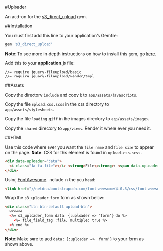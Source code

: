 #Uploader

An add-on for the <a href="https://github.com/waynehoover/s3_direct_upload">s3_direct_upload</a> gem.

##Installation

You must first add this line to your application's Gemfile:

```ruby 
gem 's3_direct_upload'
```

**Note**: To see more in-depth instructions on how to install this gem, go <a href="https://github.com/waynehoover/s3_direct_upload">here</a>.

Add this to your **application.js** file:

```
//= require jquery-fileupload/basic
//= require jquery-fileupload/vendor/tmpl
```

##Assets

Copy the directory ```include``` and copy it to ```app/assets/javascripts```. 

Copy the file ```upload.css.scss``` in the css directory to ```app/assets/stylesheets```. 

Copy the file ```loading.giff``` in the images directory to ```app/assets/images```. 

Copy the ```shared``` directory to ```app/views```. Render it where ever you need it.

##HTML

Use this code where ever you want the ```file name``` and ```file size``` to appear on the page. **Note**: CSS for this element is found in ```upload.css.scss```.

```html
<div data-uploader="data">
  <i class="fa fa-file"></i> <strong>File</strong>: <span data-uploader='name'></span> - <span data-uploader='size'></span>
</div>
``` 

Using <a href="http://fontawesome.io/">FontAwesome</a>. Include in the you ```head```:

```html
<link href="//netdna.bootstrapcdn.com/font-awesome/4.0.3/css/font-awesome.css" rel="stylesheet">
```

Wrap the ```s3_uploader_form``` form as shown below:

```html
<div class="btn btn-default upload-btn">
  Browse
  <%= s3_uploader_form data: {:uploader => 'form'} do %>
    <%= file_field_tag :file, multiple: true %>
  <% end %>
</div>
```

**Note**: Make sure to add ```data: {:uploader => 'form'}``` to your form as shown above.